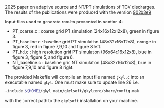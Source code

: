 2025 paper on adaptive source and NT/PT simulations of TCV discharges.
The results of the publications were produced with the version [902b3e9](https://github.com/ammarhakim/gkeyll/tree/902b3e9d104d43841465e8341978afd5004d107c)

Input files used to generate results presented in section 4:
- PT_coarse.c : coarse grid PT simulation (24x16x12x12x8), green in figure 3.
- PT_baseline.c : baseline grid PT simulation (48x32x16x12x8), orange in figure 3, red in figure 7,9,10 and figure 8 left.
- PT_hd.c : high resolution grid PT simulation (96x64x16x12x8), blue in figure 3, figure 5, and figure 6.
- NT_baseline.c : baseline grid NT simulation (48x32x16x12x8), blue in figure 7,9,10 and figure 8 right.

The provided Makefile will compile an input file named `gkyl.c` into an executable named `gkyl`. One must make sure to update line 26 i.e.
```bash
-include ${HOME}/gkyl_main/gkylsoft/gkylzero/share/config.mak
```
with the correct path to the `gkylsoft` installation on your machine.